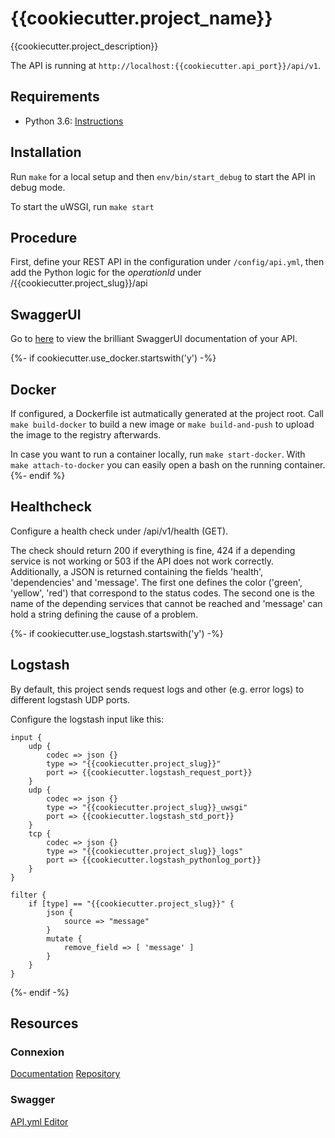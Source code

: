 # {{cookiecutter.project_name}}

{{cookiecutter.project_description}}

The API is running at ```http://localhost:{{cookiecutter.api_port}}/api/v1```.

## Requirements

- Python 3.6: [Instructions](https://www.python.org/downloads/)

## Installation

Run ```make``` for a local setup and then ```env/bin/start_debug``` to start the API in debug mode.

To start the uWSGI, run ```make start```

## Procedure

First, define your REST API in the configuration under ```/config/api.yml```, 
then add the Python logic for the *operationId* under /{{cookiecutter.project_slug}}/api

## SwaggerUI

Go to [here](http://localhost:8080/api/v1/ui) to view the brilliant SwaggerUI documentation of your API.

{%- if cookiecutter.use_docker.startswith('y') -%}
## Docker

If configured, a Dockerfile ist autmatically generated at the project root. Call ``make build-docker`` to build a new image or 
``make build-and-push`` to upload the image to the registry afterwards. 

In case you want to run a container locally, run ``make start-docker``. With ``make attach-to-docker`` you can easily open a bash
on the running container.
{%- endif %}

## Healthcheck

Configure a health check under /api/v1/health (GET).

The check should return 200 if everything is fine, 424 if a depending service is not working or 503 if the API does not work correctly.
Additionally, a JSON is returned containing the fields 'health', 'dependencies' and 'message'. The first one defines the color ('green', 'yellow', 'red') that
correspond to the status codes. The second one is the name of the depending services that cannot be reached and 'message'
can hold a string defining the cause of a problem.

{%- if cookiecutter.use_logstash.startswith('y') -%}
## Logstash

By default, this project sends request logs and other (e.g. error logs) to different logstash UDP ports.

Configure the logstash input like this:

```
input {
    udp {
        codec => json {}
        type => "{{cookiecutter.project_slug}}"
        port => {{cookiecutter.logstash_request_port}}   
    }
    udp {
        codec => json {}
        type => "{{cookiecutter.project_slug}}_uwsgi"
        port => {{cookiecutter.logstash_std_port}}   
    }
    tcp {
        codec => json {}
        type => "{{cookiecutter.project_slug}}_logs"
        port => {{cookiecutter.logstash_pythonlog_port}}
    }
}

filter {
    if [type] == "{{cookiecutter.project_slug}}" {
        json {
            source => "message"
        }
        mutate {
            remove_field => [ 'message' ]
        }
    }
}
```
{%- endif -%}
## Resources
### Connexion
[Documentation](https://connexion.readthedocs.io/en/latest/)
[Repository](https://github.com/zalando/connexion)

### Swagger
[API.yml Editor](http://editor.swagger.io/#/)

